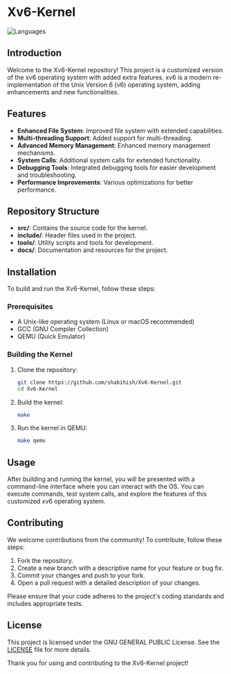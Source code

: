 # Xv6-Kernel

![Languages](https://img.shields.io/github/languages/top/shabihish/Xv6-Kernel)

## Introduction

Welcome to the Xv6-Kernel repository! This project is a customized version of the xv6 operating system with added extra features. xv6 is a modern re-implementation of the Unix Version 6 (v6) operating system, adding enhancements and new functionalities.

## Features

- **Enhanced File System**: Improved file system with extended capabilities.
- **Multi-threading Support**: Added support for multi-threading.
- **Advanced Memory Management**: Enhanced memory management mechanisms.
- **System Calls**: Additional system calls for extended functionality.
- **Debugging Tools**: Integrated debugging tools for easier development and troubleshooting.
- **Performance Improvements**: Various optimizations for better performance.

## Repository Structure

- **src/**: Contains the source code for the kernel.
- **include/**: Header files used in the project.
- **tools/**: Utility scripts and tools for development.
- **docs/**: Documentation and resources for the project.

## Installation

To build and run the Xv6-Kernel, follow these steps:

### Prerequisites

- A Unix-like operating system (Linux or macOS recommended)
- GCC (GNU Compiler Collection)
- QEMU (Quick Emulator)

### Building the Kernel

1. Clone the repository:
    ```bash
    git clone https://github.com/shabihish/Xv6-Kernel.git
    cd Xv6-Kernel
    ```

2. Build the kernel:
    ```bash
    make
    ```

3. Run the kernel in QEMU:
    ```bash
    make qemu
    ```

## Usage

After building and running the kernel, you will be presented with a command-line interface where you can interact with the OS. You can execute commands, test system calls, and explore the features of this customized xv6 operating system.

## Contributing

We welcome contributions from the community! To contribute, follow these steps:

1. Fork the repository.
2. Create a new branch with a descriptive name for your feature or bug fix.
3. Commit your changes and push to your fork.
4. Open a pull request with a detailed description of your changes.

Please ensure that your code adheres to the project's coding standards and includes appropriate tests.

## License

This project is licensed under the GNU GENERAL PUBLIC License. See the [LICENSE](LICENSE) file for more details.

Thank you for using and contributing to the Xv6-Kernel project!
